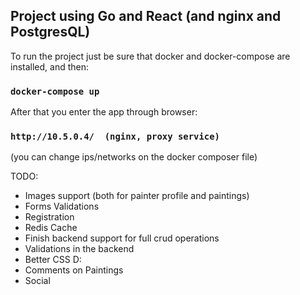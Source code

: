 ## Project using Go and React (and nginx and PostgresQL)

To run the project just be sure that docker and docker-compose are installed, and then:

### `docker-compose up`


After that you enter the app through browser:

### `http://10.5.0.4/  (nginx, proxy service)` 

(you can change ips/networks on the docker composer file)


TODO:
- Images support (both for painter profile and paintings)
- Forms Validations
- Registration
- Redis Cache
- Finish backend support for full crud operations
- Validations in the backend
- Better CSS D:
- Comments on Paintings
- Social
